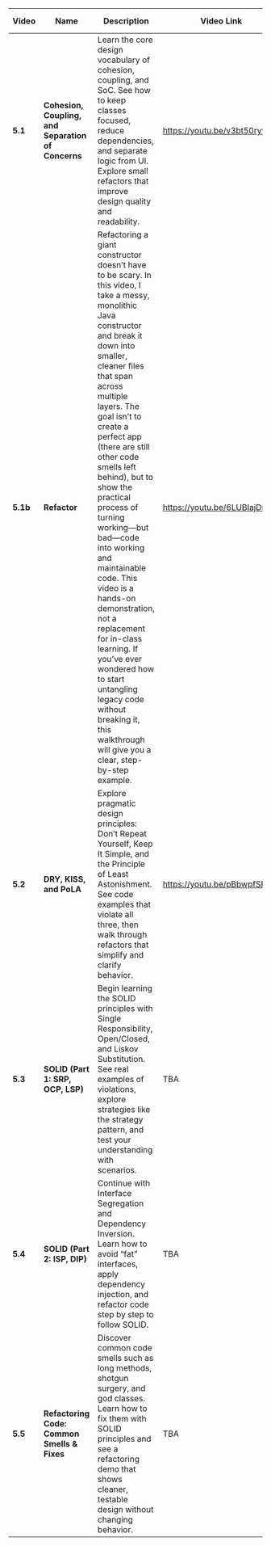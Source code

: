 | Video   | Name                                               | Description                                                                                                                                                                                                                      | Video Link | Video Length |
| ------- | -------------------------------------------------- | -------------------------------------------------------------------------------------------------------------------------------------------------------------------------------------------------------------------------------- | ---------- | ------------ |
| **5.1** | **Cohesion, Coupling, and Separation of Concerns** | Learn the core design vocabulary of cohesion, coupling, and SoC. See how to keep classes focused, reduce dependencies, and separate logic from UI. Explore small refactors that improve design quality and readability.          | https://youtu.be/v3bt50ryv0E        | 00:26:13       |
| **5.1b** | **Refactor** | Refactoring a giant constructor doesn’t have to be scary. In this video, I take a messy, monolithic Java constructor and break it down into smaller, cleaner files that span across multiple layers. The goal isn’t to create a perfect app (there are still other code smells left behind), but to show the practical process of turning working—but bad—code into working and maintainable code. This video is a hands-on demonstration, not a replacement for in-class learning. If you’ve ever wondered how to start untangling legacy code without breaking it, this walkthrough will give you a clear, step-by-step example.         |https://youtu.be/6LUBIajDrTU| 00:23:39       |
| **5.2** | **DRY, KISS, and PoLA**                            | Explore pragmatic design principles: Don’t Repeat Yourself, Keep It Simple, and the Principle of Least Astonishment. See code examples that violate all three, then walk through refactors that simplify and clarify behavior.   |https://youtu.be/pBbwpfSFZes| 00:21:43       |
| **5.3** | **SOLID (Part 1: SRP, OCP, LSP)**                  | Begin learning the SOLID principles with Single Responsibility, Open/Closed, and Liskov Substitution. See real examples of violations, explore strategies like the strategy pattern, and test your understanding with scenarios. | TBA        | 00:00:00       |
| **5.4** | **SOLID (Part 2: ISP, DIP)**                       | Continue with Interface Segregation and Dependency Inversion. Learn how to avoid “fat” interfaces, apply dependency injection, and refactor code step by step to follow SOLID.                                                   | TBA        | 00:00:00       |
| **5.5** | **Refactoring Code: Common Smells & Fixes**        | Discover common code smells such as long methods, shotgun surgery, and god classes. Learn how to fix them with SOLID principles and see a refactoring demo that shows cleaner, testable design without changing behavior.        | TBA        | 00:00:00       |
